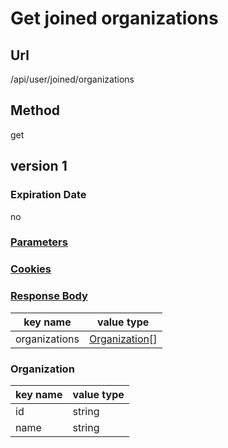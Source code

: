 # Get joined organizations

## Url

/api/user/joined/organizations

## Method

get

## version 1

### Expiration Date

no

### [Parameters](./Parameters.html)

### [Cookies](./Cookies.html)

### [Response Body](./Response.html)

key name | value type
--- | ---
organizations | [Organization](#organization)[]

### Organization

key name | value type
--- | ---
id | string
name | string